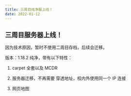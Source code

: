 ```yaml
---
title: 三周目纯净服上线！
date: 2022-01-12
---
```


## 三周目服务器上线！

因为技术原因，暂时不使用二周目存档，后续会迁移。

版本：1.18.2 纯净，带有以下特性：

1. carpet 全套以及 MCDR

2. 服务器迁移，不再需要 穿透地址，校内外使用同一个 IP 连接

3. 网页地图

